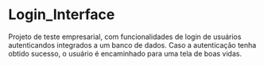 # Login_Interface
Projeto de teste empresarial, com funcionalidades de login de usuários autenticandos integrados a um banco de dados. Caso a autenticação tenha obtido sucesso, o usuário é encaminhado para uma tela de boas vidas.
